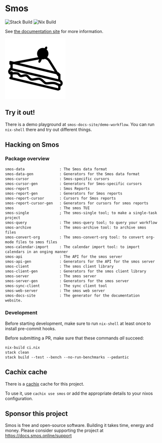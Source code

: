 # Smos

![Stack Build](https://github.com/NorfairKing/smos/workflows/Stack%20Build/badge.svg)
![Nix Build](https://github.com/NorfairKing/smos/workflows/Nix%20Build/badge.svg)

See [the documentation site](https://docs.smos.online) for more information.

<img src="logo.png" width="200" alt="logo"/>

## Try it out!

There is a demo playground at `smos-docs-site/demo-workflow`.
You can run `nix-shell` there and try out different things.

## Hacking on Smos

### Package overview

```
smos-data                : The Smos data format
smos-data-gen            : Generators for the Smos data format
smos-cursor              : Smos-specific cursors
smos-cursor-gen          : Generators for Smos-specific cursors
smos-report              : Smos Reports
smos-report-gen          : Generators for Smos reports
smos-report-cursor       : Cursors for Smos reports
smos-report-cursor-gen   : Generators for cursors for smos reports
smos                     : The smos TUI
smos-single              ; The smos-single tool; to make a single-task project
smos-query               : The smos-query tool; to query your workflow
smos-archive             : The smos-archive tool: to archive smos files
smos-convert-org         : The smos-convert-org tool: to convert org-mode files to smos files
smos-calendar-import     : The calendar import tool: to import calendars in an onging manner
smos-api                 : The API for the smos server
smos-api-gen             : Generators for the API for the smos server
smos-client              : The smos client library
smos-client-gen          : Generators for the smos client library
smos-server              : The smos server
smos-server-gen          : Generators for the smos server
smos-sync-client         : The sync client tool
smos-web-server          : The smos web server
smos-docs-site           : The generator for the documentation website.
```

### Development

Before starting development, make sure to run `nix-shell` at least once to install pre-commit hooks.

Before submitting a PR, make sure that these commands _all_ succeed:

```
nix-build ci.nix
stack clean
stack build --test --bench --no-run-benchmarks --pedantic
```

## Cachix cache

There is a [cachix](https://cachix.org) cache for this project.

To use it, use `cachix use smos` or add the appropriate details to your nixos configuration.


## Sponsor this project

Smos is free and open-source software.
Building it takes time, energy and money.
Please consider supporting the project at https://docs.smos.online/support

